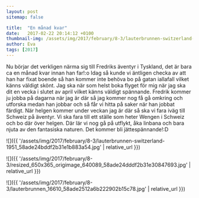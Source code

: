 ```yaml
---
layout: post
sitemap: false

title:  "En månad kvar"
date:   2017-02-22 20:14:12 +0100
thumbnail-img: /assets/img/2017/february/8-3/lauterbrunnen-switzerland-1951_58ade24bddf2b31e1b883a54.jpg
author: Eva
tags: [2017]
---
```


Nu börjar det verkligen närma sig till Fredriks äventyr i Tyskland, det är bara ca en månad kvar innan han far!:o Idag så kunde vi äntligen checka av att han har fixat boende så han kommer inte behöva bo på gatan iallafall vilket känns väldigt skönt. Jag ska när som helst boka flyget för mig när jag ska dit en vecka i slutet av april vilket känns väldigt spännande. Fredrik kommer ju jobba på dagarna när jag är där så jag kommer nog få gå omkring och utforska medan han jobbar och så får vi hitta på saker när han jobbat färdigt. När helgen kommer under veckan jag är där så ska vi fara iväg till Schweiz på äventyr. Vi ska fara till ett ställe som heter Wengen i Schweiz och bo där över helgen. Där lär vi nog gå på utflykt, åka linbana och bara njuta av den fantasiska naturen. Det kommer bli jättespännande!:D

![]({{ '/assets/img/2017/february/8-3/lauterbrunnen-switzerland-1951_58ade24bddf2b31e1b883a54.jpg'  | relative_url }})

![]({{ '/assets/img/2017/february/8-3/resized_650x365_origimage_640089_58ade24dddf2b31e30847693.jpg'  | relative_url }})

![]({{ '/assets/img/2017/february/8-3/lauterbrunnen_16610_58ade2512a6b222902b15c78.jpg'  | relative_url }})

